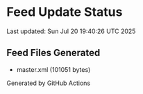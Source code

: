 # Feed Update Status
Last updated: Sun Jul 20 19:40:26 UTC 2025

## Feed Files Generated
- master.xml (101051 bytes)

Generated by GitHub Actions
